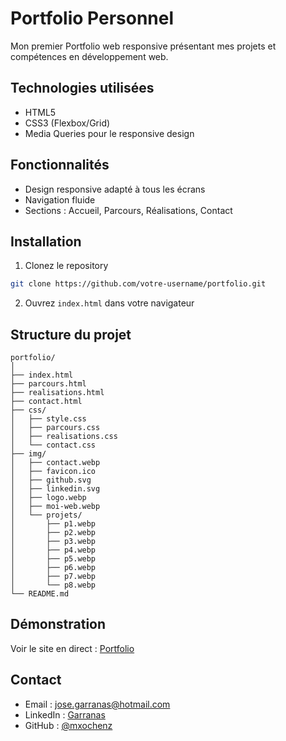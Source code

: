 # Portfolio Personnel

Mon premier Portfolio web responsive présentant mes projets et compétences en développement web.

## Technologies utilisées

- HTML5
- CSS3 (Flexbox/Grid)
- Media Queries pour le responsive design

## Fonctionnalités

- Design responsive adapté à tous les écrans
- Navigation fluide
- Sections : Accueil, Parcours, Réalisations, Contact

## Installation

1. Clonez le repository

```bash
git clone https://github.com/votre-username/portfolio.git
```

2. Ouvrez `index.html` dans votre navigateur

## Structure du projet

```
portfolio/
│
├── index.html
├── parcours.html
├── realisations.html
├── contact.html
├── css/
│   ├── style.css
│   ├── parcours.css
│   ├── realisations.css
│   └── contact.css
├── img/
│   ├── contact.webp
│   ├── favicon.ico
│   ├── github.svg
│   ├── linkedin.svg
│   ├── logo.webp
│   ├── moi-web.webp
│   └── projets/
│       ├── p1.webp
│       ├── p2.webp
│       ├── p3.webp
│       ├── p4.webp
│       ├── p5.webp
│       ├── p6.webp
│       ├── p7.webp
│       └── p8.webp
└── README.md
```

## Démonstration

Voir le site en direct : [Portfolio](https://mxochenz.github.io/portfolio/)

## Contact

- Email : jose.garranas@hotmail.com
- LinkedIn : [Garranas](https://www.linkedin.com/in/jos%C3%A9-garranas-6801a6295/)
- GitHub : [@mxochenz](https://github.com/mxochenz)
